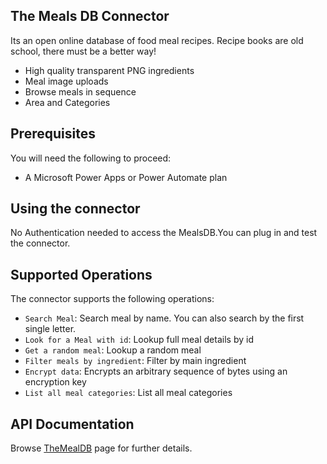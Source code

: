 

## The Meals DB Connector
Its an open online database of food meal recipes. 
Recipe books are old school, there must be a better way!
- High quality transparent PNG ingredients
- Meal image uploads
- Browse meals in sequence
- Area and Categories



## Prerequisites
You will need the following to proceed:
* A Microsoft Power Apps or Power Automate plan

## Using the connector 
No Authentication needed to access the MealsDB.You can plug in and test the connector.


## Supported Operations
The connector supports the following operations:
* `Search Meal`: Search meal by name. You can also search by the first single letter.
* `Look for a Meal with id`: Lookup full meal details by id
* `Get a random meal`: Lookup a random meal
* `Filter meals by ingredient`: Filter by main ingredient
* `Encrypt data`: Encrypts an arbitrary sequence of bytes using an encryption key
* `List all meal categories`: List all meal categories


## API Documentation

Browse [TheMealDB](https://www.themealdb.com/api.php) page for further details.





